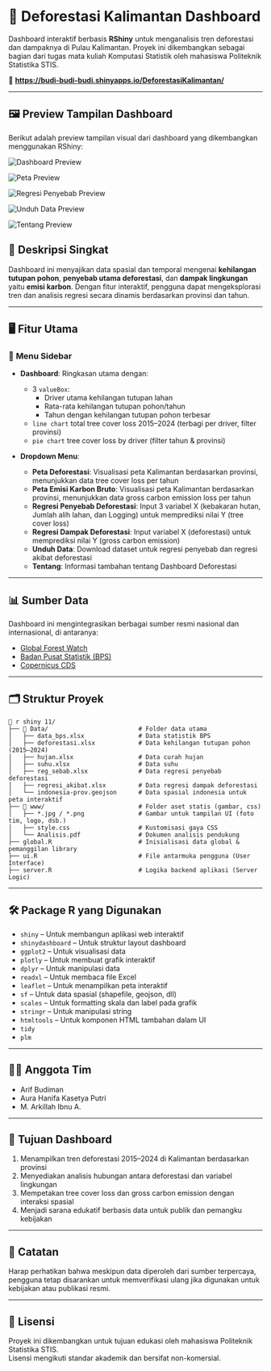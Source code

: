 # 🌳 Deforestasi Kalimantan Dashboard

Dashboard interaktif berbasis **RShiny** untuk menganalisis tren deforestasi dan dampaknya di Pulau Kalimantan. Proyek ini dikembangkan sebagai bagian dari tugas mata kuliah Komputasi Statistik oleh mahasiswa Politeknik Statistika STIS.

📍 **https://budi-budi-budi.shinyapps.io/DeforestasiKalimantan/**

---

## 🖼️ Preview Tampilan Dashboard

Berikut adalah preview tampilan visual dari dashboard yang dikembangkan menggunakan RShiny:

![Dashboard Preview](image/Dasboard.png)

![Peta Preview](image/Peta.png)

![Regresi Penyebab Preview](image/Regresi_Penyebab.png)

![Unduh Data Preview](image/Unduh_Data.png)

![Tentang Preview](image/Tentang.png)

## 🧭 Deskripsi Singkat

Dashboard ini menyajikan data spasial dan temporal mengenai **kehilangan tutupan pohon**, **penyebab utama deforestasi**, dan **dampak lingkungan** yaitu **emisi karbon**. Dengan fitur interaktif, pengguna dapat mengeksplorasi tren dan analisis regresi secara dinamis berdasarkan provinsi dan tahun.

---

## 🖥️ Fitur Utama

### 🧊 **Menu Sidebar**
- **Dashboard**: Ringkasan utama dengan:
  - 3 `valueBox`:
    - Driver utama kehilangan tutupan lahan
    - Rata-rata kehilangan tutupan pohon/tahun
    - Tahun dengan kehilangan tutupan pohon terbesar
  - `line chart` total tree cover loss 2015–2024 (terbagi per driver, filter provinsi)
  - `pie chart` tree cover loss by driver (filter tahun & provinsi)

- **Dropdown Menu**:
  - **Peta Deforestasi**: Visualisasi peta Kalimantan berdasarkan provinsi, menunjukkan data tree cover loss per tahun
  - **Peta Emisi Karbon Bruto**: Visualisasi peta Kalimantan berdasarkan provinsi, menunjukkan data gross carbon emission loss per tahun
  - **Regresi Penyebab Deforestasi**: Input 3 variabel X (kebakaran hutan, Jumlah alih lahan, dan Logging) untuk memprediksi nilai Y (tree cover loss)
  - **Regresi Dampak Deforestasi**: Input variabel X (deforestasi) untuk memprediksi nilai Y (gross carbon emission)
  - **Unduh Data**: Download dataset untuk regresi penyebab dan regresi akibat deforestasi
  - **Tentang**: Informasi tambahan tentang Dashboard Deforestasi

---

## 📊 Sumber Data

Dashboard ini mengintegrasikan berbagai sumber resmi nasional dan internasional, di antaranya:

- [Global Forest Watch](https://www.globalforestwatch.org)
- [Badan Pusat Statistik (BPS)](https://www.bps.go.id)
- [Copernicus CDS](https://cds.climate.copernicus.eu)
---

## 🗂️ Struktur Proyek

    📁 r shiny 11/
    ├── 📁 Data/                         # Folder data utama
    │   ├── data_bps.xlsx               # Data statistik BPS
    │   ├── deforestasi.xlsx            # Data kehilangan tutupan pohon (2015–2024)
    │   ├── hujan.xlsx                  # Data curah hujan
    │   ├── suhu.xlsx                   # Data suhu 
    │   ├── reg_sebab.xlsx              # Data regresi penyebab deforestasi
    │   ├── regresi_akibat.xlsx         # Data regresi dampak deforestasi
    │   └── indonesia-prov.geojson      # Data spasial indonesia untuk peta interaktif
    ├── 📁 www/                          # Folder aset statis (gambar, css)
    │   ├── *.jpg / *.png               # Gambar untuk tampilan UI (foto tim, logo, dsb.)
    │   ├── style.css                   # Kustomisasi gaya CSS
    │   └── Analisis.pdf                # Dokumen analisis pendukung
    ├── global.R                        # Inisialisasi data global & pemanggilan library
    ├── ui.R                            # File antarmuka pengguna (User Interface)
    ├── server.R                        # Logika backend aplikasi (Server Logic)

---

## 🛠️ Package R yang Digunakan

- `shiny` – Untuk membangun aplikasi web interaktif  
- `shinydashboard` – Untuk struktur layout dashboard  
- `ggplot2` – Untuk visualisasi data  
- `plotly` – Untuk membuat grafik interaktif  
- `dplyr` – Untuk manipulasi data  
- `readxl` – Untuk membaca file Excel  
- `leaflet` – Untuk menampilkan peta interaktif  
- `sf` – Untuk data spasial (shapefile, geojson, dll)  
- `scales` – Untuk formatting skala dan label pada grafik  
- `stringr` – Untuk manipulasi string  
- `htmltools` – Untuk komponen HTML tambahan dalam UI
- `tidy`
- `plm`

---

## 👩‍💻 Anggota Tim

- Arif Budiman
- Aura Hanifa Kasetya Putri
- M. Arkillah Ibnu A.  

---

## 🎯 Tujuan Dashboard

1. Menampilkan tren deforestasi 2015–2024 di Kalimantan berdasarkan provinsi  
2. Menyediakan analisis hubungan antara deforestasi dan variabel lingkungan  
3. Mempetakan tree cover loss dan gross carbon emission dengan interaksi spasial  
4. Menjadi sarana edukatif berbasis data untuk publik dan pemangku kebijakan

---

## 📌 Catatan

Harap perhatikan bahwa meskipun data diperoleh dari sumber terpercaya, pengguna tetap disarankan untuk memverifikasi ulang jika digunakan untuk kebijakan atau publikasi resmi.

---

## 📜 Lisensi

Proyek ini dikembangkan untuk tujuan edukasi oleh mahasiswa Politeknik Statistika STIS.  
Lisensi mengikuti standar akademik dan bersifat non-komersial.


